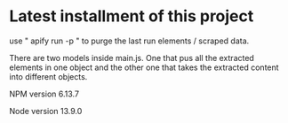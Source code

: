 # Latest installment of this project

use " apify run -p " to purge the last run elements / scraped data.

There are two models inside main.js. One that pus all the extracted elements in one object and the other one that takes the extracted content into different objects.

NPM version 6.13.7

Node version 13.9.0
